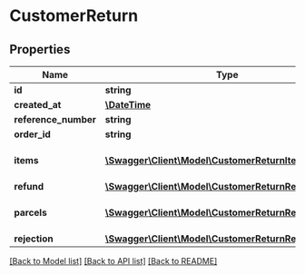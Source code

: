 # CustomerReturn

## Properties
Name | Type | Description | Notes
------------ | ------------- | ------------- | -------------
**id** | **string** |  | [optional] 
**created_at** | [**\DateTime**](\DateTime.md) |  | [optional] 
**reference_number** | **string** |  | [optional] 
**order_id** | **string** |  | [optional] 
**items** | [**\Swagger\Client\Model\CustomerReturnItem[]**](CustomerReturnItem.md) | List of returned items. | [optional] 
**refund** | [**\Swagger\Client\Model\CustomerReturnRefund**](CustomerReturnRefund.md) |  | [optional] 
**parcels** | [**\Swagger\Client\Model\CustomerReturnReturnParcel[]**](CustomerReturnReturnParcel.md) | List of returned parcels. | [optional] 
**rejection** | [**\Swagger\Client\Model\CustomerReturnRejection**](CustomerReturnRejection.md) |  | [optional] 

[[Back to Model list]](../../README.md#documentation-for-models) [[Back to API list]](../../README.md#documentation-for-api-endpoints) [[Back to README]](../../README.md)

